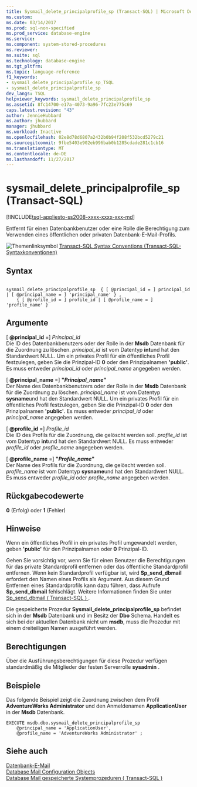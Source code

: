 ```yaml
---
title: Sysmail_delete_principalprofile_sp (Transact-SQL) | Microsoft Docs
ms.custom: 
ms.date: 03/14/2017
ms.prod: sql-non-specified
ms.prod_service: database-engine
ms.service: 
ms.component: system-stored-procedures
ms.reviewer: 
ms.suite: sql
ms.technology: database-engine
ms.tgt_pltfrm: 
ms.topic: language-reference
f1_keywords:
- sysmail_delete_principalprofile_sp_TSQL
- sysmail_delete_principalprofile_sp
dev_langs: TSQL
helpviewer_keywords: sysmail_delete_principalprofile_sp
ms.assetid: 8fc14700-e17a-4073-9a96-7fc23e775c69
caps.latest.revision: "43"
author: JennieHubbard
ms.author: jhubbard
manager: jhubbard
ms.workload: Inactive
ms.openlocfilehash: 02e8d78d6807a2432b0b94f208f532bcd5279c21
ms.sourcegitcommit: 9fbe5403e902eb996bab0b1285cdade281c1cb16
ms.translationtype: MT
ms.contentlocale: de-DE
ms.lasthandoff: 11/27/2017
---
```

# <a name="sysmaildeleteprincipalprofilesp-transact-sql"></a>sysmail_delete_principalprofile_sp (Transact-SQL)
[!INCLUDE[tsql-appliesto-ss2008-xxxx-xxxx-xxx-md](../../includes/tsql-appliesto-ss2008-xxxx-xxxx-xxx-md.md)]

  Entfernt für einen Datenbankbenutzer oder eine Rolle die Berechtigung zum Verwenden eines öffentlichen oder privaten Datenbank-E-Mail-Profils.  
  
 ![Themenlinksymbol](../../database-engine/configure-windows/media/topic-link.gif "Topic link icon") [Transact-SQL Syntax Conventions (Transact-SQL-Syntaxkonventionen)](../../t-sql/language-elements/transact-sql-syntax-conventions-transact-sql.md)  
  
## <a name="syntax"></a>Syntax  
  
```  
  
sysmail_delete_principalprofile_sp  { [ @principal_id = ] principal_id | [ @principal_name = ] 'principal_name' } ,  
    { [ @profile_id = ] profile_id | [ @profile_name = ] 'profile_name' }  
```  
  
## <a name="arguments"></a>Argumente  
 [  **@principal_id**  =] *Principal_id*  
 Die ID des Datenbankbenutzers oder der Rolle in der **Msdb** Datenbank für die Zuordnung zu löschen. *principal_id* ist vom Datentyp **int**und hat den Standardwert NULL. Um ein privates Profil für ein öffentliches Profil festzulegen, geben Sie die Prinzipal-ID **0** oder den Prinzipalnamen **'public'**. Es muss entweder *principal_id* oder *principal_name* angegeben werden.  
  
 [  **@principal_name**  =] **"***Principal_name***"**  
 Der Name des Datenbankbenutzers oder der Rolle in der **Msdb** Datenbank für die Zuordnung zu löschen. *principal_name* ist vom Datentyp **sysname**und hat den Standardwert NULL. Um ein privates Profil für ein öffentliches Profil festzulegen, geben Sie die Prinzipal-ID **0** oder den Prinzipalnamen **'public'**. Es muss entweder *principal_id* oder *principal_name* angegeben werden.  
  
 [  **@profile_id**  =] *Profile_id*  
 Die ID des Profils für die Zuordnung, die gelöscht werden soll. *profile_id* ist vom Datentyp **int**und hat den Standardwert NULL. Es muss entweder *profile_id* oder *profile_name* angegeben werden.  
  
 [  **@profile_name**  =] **"***Profile_name***"**  
 Der Name des Profils für die Zuordnung, die gelöscht werden soll. *profile_name* ist vom Datentyp **sysname**und hat den Standardwert NULL. Es muss entweder *profile_id* oder *profile_name* angegeben werden.  
  
## <a name="return-code-values"></a>Rückgabecodewerte  
 **0** (Erfolg) oder **1** (Fehler)  
  
## <a name="remarks"></a>Hinweise  
 Wenn ein öffentliches Profil in ein privates Profil umgewandelt werden, geben **'public'** für den Prinzipalnamen oder **0** Prinzipal-ID.  
  
 Gehen Sie vorsichtig vor, wenn Sie für einen Benutzer die Berechtigungen für das private Standardprofil entfernen oder das öffentliche Standardprofil entfernen. Wenn kein Standardprofil verfügbar ist, wird **Sp_send_dbmail** erfordert den Namen eines Profils als Argument. Aus diesem Grund Entfernen eines Standardprofils kann dazu führen, dass Aufrufe **Sp_send_dbmail** fehlschlägt. Weitere Informationen finden Sie unter [Sp_send_dbmail &#40; Transact-SQL &#41; ](../../relational-databases/system-stored-procedures/sp-send-dbmail-transact-sql.md).  
  
 Die gespeicherte Prozedur **Sysmail_delete_principalprofile_sp** befindet sich in der **Msdb** Datenbank und im Besitz der **Dbo** Schema. Handelt es sich bei der aktuellen Datenbank nicht um **msdb**, muss die Prozedur mit einem dreiteiligen Namen ausgeführt werden.  
  
## <a name="permissions"></a>Berechtigungen  
 Über die Ausführungsberechtigungen für diese Prozedur verfügen standardmäßig die Mitglieder der festen Serverrolle **sysadmin** .  
  
## <a name="examples"></a>Beispiele  
 Das folgende Beispiel zeigt die Zuordnung zwischen dem Profil **AdventureWorks Administrator** und den Anmeldenamen **ApplicationUser** in der **Msdb** Datenbank.  
  
```  
EXECUTE msdb.dbo.sysmail_delete_principalprofile_sp  
    @principal_name = 'ApplicationUser',  
    @profile_name = 'AdventureWorks Administrator' ;  
```  
  
## <a name="see-also"></a>Siehe auch  
 [Datenbank-E-Mail](../../relational-databases/database-mail/database-mail.md)   
 [Database Mail Configuration Objects](../../relational-databases/database-mail/database-mail-configuration-objects.md)   
 [Database Mail gespeicherte Systemprozeduren &#40; Transact-SQL &#41;](../../relational-databases/system-stored-procedures/database-mail-stored-procedures-transact-sql.md)  
  
  
